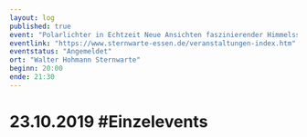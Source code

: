 ```yaml
---
layout: log
published: true
event: "Polarlichter in Echtzeit Neue Ansichten faszinierender Himmelsschauspiele"
eventlink: "https://www.sternwarte-essen.de/veranstaltungen-index.htm"
eventstatus: "Angemeldet"
ort: "Walter Hohmann Sternwarte"
beginn: 20:00
ende: 21:30
---
```


# 23.10.2019 #Einzelevents
